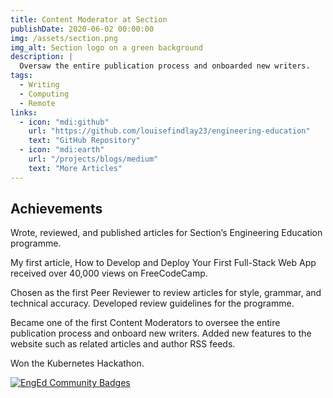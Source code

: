 ```yaml
---
title: Content Moderator at Section
publishDate: 2020-06-02 00:00:00
img: /assets/section.png
img_alt: Section logo on a green background
description: |
  Oversaw the entire publication process and onboarded new writers.
tags:
  - Writing
  - Computing
  - Remote
links:
  - icon: "mdi:github"
    url: "https://github.com/louisefindlay23/engineering-education"
    text: "GitHub Repository"
  - icon: "mdi:earth"
    url: "/projects/blogs/medium"
    text: "More Articles"
---
```


## Achievements

Wrote, reviewed, and published articles for Section’s Engineering Education programme.

My first article, How to Develop and Deploy Your First Full-Stack Web App received over 40,000 views on FreeCodeCamp.

Chosen as the first Peer Reviewer to review articles for style, grammar, and technical accuracy. Developed review guidelines for the programme.

Became one of the first Content Moderators to oversee the entire publication process and onboard new writers. Added new features to the website such as related articles and author RSS feeds. 

Won the Kubernetes Hackathon.

<a href="https://github.com/section-engineering-education/engineering-education" target="_blank">![EngEd Community Badges](/assets/enged-community-badges.png)</a>